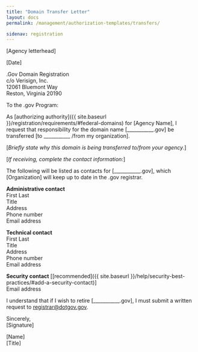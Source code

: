 ```yaml
---
title: "Domain Transfer Letter"
layout: docs
permalink: /management/authorization-templates/transfers/

sidenav: registration
---
```


[Agency letterhead]

[Date]

.Gov Domain Registration\
c/o Verisign, Inc.\
12061 Bluemont Way\
Reston, Virginia 20190

To the .gov Program:

As [authorizing authority]({{ site.baseurl }}/registration/requirements/#federal-domains) for [Agency Name], I request that responsibility for the domain name [\_\_\_\_\_\_\_\_\_\_\_.gov\] be transferred [to \_\_\_\_\_\_\_\_\_\_\_ /from my organization].

[*Briefly state why this domain is being transferred to/from your agency.*]

[*If receiving, complete the contact information:*]

The following will be listed as contacts for [\_\_\_\_\_\_\_\_\_\_\_.gov], which [Organization] will keep up to date in the .gov registrar.

**Administrative contact**\
First Last\
Title\
Address\
Phone number\
Email address

**Technical contact**\
First Last\
Title\
Address\
Phone number\
Email address

**Security contact** [[recommended]({{ site.baseurl }}/help/security-best-practices/#add-a-security-contact)]\
Email address

I understand that if I wish to retire [\_\_\_\_\_\_\_\_\_\_\_.gov], I must submit a written request to <registrar@dotgov.gov>.

Sincerely,\
[Signature]

[Name]\
[Title]
